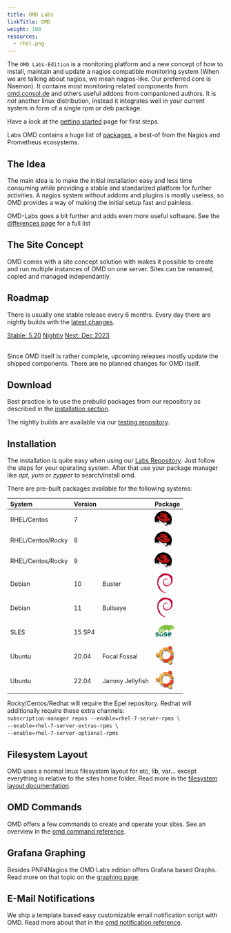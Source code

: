 ```yaml
---
title: OMD Labs
linkTitle: OMD
weight: 100
resources:
  - rhel.png
---
```


The `OMD Labs-Edition` is a monitoring platform and a new concept of how to install, maintain and update a nagios compatible monitoring system (When we are talking about nagios, we mean nagios-like. Our preferred core is Naemon). It contains most monitoring related components from [omd.consol.de](/) and others useful addons from companioned authors. It is _not_ another linux distribution, instead it integrates well in your current system in form of a single rpm or deb package.

Have a look at the [getting started](getting_started) page for first steps.


Labs OMD contains a huge list of [packages](packages), a best-of from the Nagios and Prometheus ecosystems.

## The Idea
The main idea is to make the initial installation easy and less time consuming while providing a stable and standarized platform for further activities. A nagios system without addons and plugins is mostly useless, so OMD provides a way of making the initial setup fast and painless.

OMD-Labs goes a bit further and adds even more useful software. See the [differences page](differences) for a full list

## The Site Concept
OMD comes with a site concept solution with makes it possible to create and run multiple instances of OMD on one server. Sites can be renamed, copied and managed independantly.

## Roadmap
There is usually one stable release every 6 months. Every day there are nightly builds with the [latest changes](https://github.com/ConSol-Monitoring/omd/blob/labs/Changelog).

<div class="btn-group btn-group-lg releaseplan" role="group" aria-label="Release plan" style="width:100%;">
  <a class="btn btn-success" href="#download" role="button" style="width:50%;">Stable: 5.20</a>
  <a class="btn btn-info" href="https://labs.consol.de/omd/builds.html" role="button" style="width:25%;">Nightly</a>
  <a class="btn btn-warning" href="https://github.com/ConSol-Monitoring/omd/blob/labs/Changelog" role="button" target="_blank" style="width:25%;">Next: Dec 2023</a>
</div>
<br clear="both">

Since OMD itself is rather complete, upcoming releases mostly update the shipped
components. There are no planned changes for OMD itself.

## Download
Best practice is to use the prebuild packages from our repository as described in the [installation section](#installation).

The nightly builds are available via our [testing repository](https://labs.consol.de/repo/testing/).

## Installation

The installation is quite easy when using our [Labs Repository](https://labs.consol.de/repo/stable/). Just follow the steps for your operating system. After that use
your package manager like _apt_, _yum_ or _zypper_ to search/install omd.

There are pre-built packages available for the following systems:


| System | Version || Package |
|:-------|:-----------------|:-----------|:---|
| RHEL/Centos | 7 | | [![rhel_7](./rhel.png)](https://labs.consol.de/repo/stable/#_7) |
| RHEL/Centos/Rocky | 8 | | [![rhel_8](./rhel.png)](https://labs.consol.de/repo/stable/#_8) |
| RHEL/Centos/Rocky | 9 | | [![rhel_9](./rhel.png)](https://labs.consol.de/repo/stable/#_9) |
| Debian | 10 | Buster | [![debian_10_0](./debian.png)](https://labs.consol.de/repo/stable/#_debian_bullseye_10_0) |
| Debian | 11 | Bullseye | [![debian_11_0](./debian.png)](https://labs.consol.de/repo/stable/#_debian_bullseye_11_0) |
| SLES | 15 SP4 | | [![sles_15_sp4](./sles.png)](https://labs.consol.de/repo/stable/#_sles_15_sp4) |
| Ubuntu | 20.04 | Focal Fossal | [![ubuntu_20_04](./ubuntu.png)](https://labs.consol.de/repo/stable/#_ubuntu_focal_fossal_20_04) |
| Ubuntu | 22.04 | Jammy Jellyfish| [![ubuntu_22_04](./ubuntu.png)](https://labs.consol.de/repo/stable/#_ubuntu_jammy_jellyfish_22_04) |


<p class="hint">
Rocky/Centos/Redhat will require the Epel repository. Redhat will additionally require these extra channels:<br><code>subscription-manager repos --enable=rhel-7-server-rpms \<br>--enable=rhel-7-server-extras-rpms \<br>--enable=rhel-7-server-optional-rpms</code>
</p>


## Filesystem Layout

OMD uses a normal linux filesystem layout for etc, lib, var... except everything is relative to the sites home folder.
Read more in the [filesystem layout documentation](filesystem_layout).

## OMD Commands

OMD offers a few commands to create and operate your sites.
See an overview in the [omd command reference](commands).

## Grafana Graphing
Besides PNP4Nagios the OMD Labs edition offers Grafana based Graphs. Read more on
that topic on the [graphing page](howtos/grafana/).

## E-Mail Notifications

We ship a template based easy customizable email notification script with OMD.
Read more about that in the [omd notification reference](howtos/html_notifications/).
